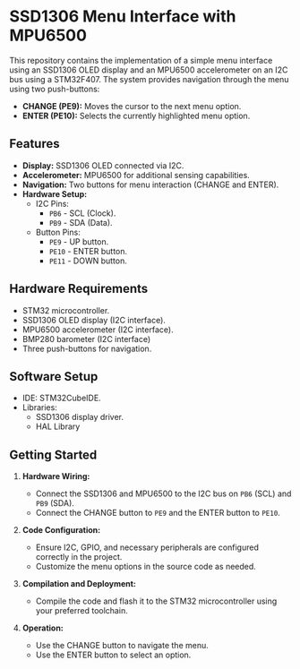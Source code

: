 # SSD1306 Menu Interface with MPU6500  

This repository contains the implementation of a simple menu interface using an SSD1306 OLED display and an MPU6500 accelerometer on an I2C bus using a STM32F407. The system provides navigation through the menu using two push-buttons:  

- **CHANGE (PE9):** Moves the cursor to the next menu option.  
- **ENTER (PE10):** Selects the currently highlighted menu option.  

## Features  

- **Display:** SSD1306 OLED connected via I2C.  
- **Accelerometer:** MPU6500 for additional sensing capabilities.  
- **Navigation:** Two buttons for menu interaction (CHANGE and ENTER).  
- **Hardware Setup:**  
  - I2C Pins:  
    - `PB6` - SCL (Clock).  
    - `PB9` - SDA (Data).  
  - Button Pins:  
    - `PE9` - UP button.  
    - `PE10` - ENTER button.
    - `PE11` - DOWN button.

## Hardware Requirements  

- STM32 microcontroller.  
- SSD1306 OLED display (I2C interface).  
- MPU6500 accelerometer (I2C interface).  
- BMP280 barometer (I2C interface)
- Three push-buttons for navigation.  

## Software Setup  

- IDE: STM32CubeIDE.  
- Libraries:  
  - SSD1306 display driver.  
  - HAL Library
    
## Getting Started  

1. **Hardware Wiring:**  
   - Connect the SSD1306 and MPU6500 to the I2C bus on `PB6` (SCL) and `PB9` (SDA).  
   - Connect the CHANGE button to `PE9` and the ENTER button to `PE10`.  

2. **Code Configuration:**  
   - Ensure I2C, GPIO, and necessary peripherals are configured correctly in the project.  
   - Customize the menu options in the source code as needed.  

3. **Compilation and Deployment:**  
   - Compile the code and flash it to the STM32 microcontroller using your preferred toolchain.  

4. **Operation:**  
   - Use the CHANGE button to navigate the menu.  
   - Use the ENTER button to select an option.  
